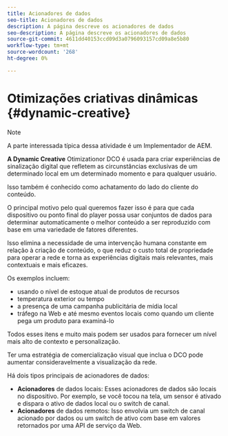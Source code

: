 ```yaml
---
title: Acionadores de dados
seo-title: Acionadores de dados
description: A página descreve os acionadores de dados
seo-description: A página descreve os acionadores de dados
source-git-commit: 4611dd40153ccd09d3a0796093157cd09a8e5b80
workflow-type: tm+mt
source-wordcount: '268'
ht-degree: 0%

---
```



# Otimizações criativas dinâmicas {#dynamic-creative}

>[!NOTE]
>
>A parte interessada típica dessa atividade é um Implementador de AEM.

**A Dynamic Creative** Otimizationor DCO é usada para criar experiências de sinalização digital que refletem as circunstâncias exclusivas de um determinado local em um determinado momento e para qualquer usuário.

Isso também é conhecido como achatamento do lado do cliente do conteúdo.

O principal motivo pelo qual queremos fazer isso é para que cada dispositivo ou ponto final do player possa usar conjuntos de dados para determinar automaticamente o melhor conteúdo a ser reproduzido com base em uma variedade de fatores diferentes.

Isso elimina a necessidade de uma intervenção humana constante em relação à criação de conteúdo, o que reduz o custo total de propriedade para operar a rede e torna as experiências digitais mais relevantes, mais contextuais e mais eficazes.

Os exemplos incluem:

* usando o nível de estoque atual de produtos de recursos
* temperatura exterior ou tempo
* a presença de uma campanha publicitária de mídia local
* tráfego na Web e até mesmo eventos locais como quando um cliente pega um produto para examiná-lo

Todos esses itens e muito mais podem ser usados para fornecer um nível mais alto de contexto e personalização.

Ter uma estratégia de comercialização visual que inclua o DCO pode aumentar consideravelmente a visualização da rede.

Há dois tipos principais de acionadores de dados:

* **Acionadores** de dados locais: Esses acionadores de dados são locais no dispositivo. Por exemplo, se você tocou na tela, um sensor é ativado e dispara o ativo de dados local ou o switch de canal.
* **Acionadores** de dados remotos: Isso envolvia um switch de canal acionado por dados ou um switch de ativo com base em valores retornados por uma API de serviço da Web.

